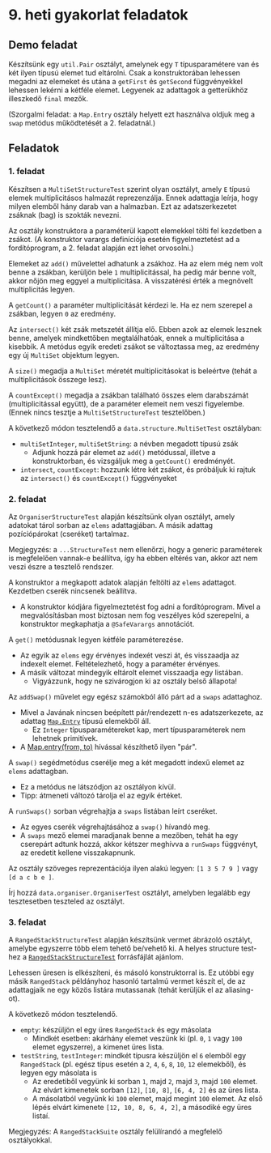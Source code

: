 # 9. heti gyakorlat feladatok

## Demo feladat

Készítsünk egy `util.Pair` osztályt, amelynek egy `T` típusparamétere van és két ilyen típusú elemet tud eltárolni.
Csak a konstruktorában lehessen megadni az elemeket és utána a `getFirst` és `getSecond` függvényekkel lehessen lekérni a kétféle elemet. Legyenek az adattagok a getterükhöz illeszkedő `final` mezők.

(Szorgalmi feladat: a `Map.Entry` osztály helyett ezt használva oldjuk meg a `swap` metódus működtetését a 2. feladatnál.)

## Feladatok

### 1. feladat

Készítsen a `MultiSetStructureTest` szerint olyan osztályt, amely `E` típusú elemek multiplicitásos halmazát reprezenzálja.
Ennek adattagja leírja, hogy milyen elemből hány darab van a halmazban.
Ezt az adatszerkezetet zsáknak (bag) is szokták nevezni.

Az osztály konstruktora a paraméterül kapott elemekkel tölti fel kezdetben a zsákot. (A konstruktor varargs definíciója esetén figyelmeztetést ad a fordítóprogram, a 2. feladat alapján ezt lehet orvosolni.)

Elemeket az `add()` művelettel adhatunk a zsákhoz.
Ha az elem még nem volt benne a zsákban, kerüljön bele `1` multiplicitással,
ha pedig már benne volt, akkor nőjön meg eggyel a multiplicitása.
A visszatérési érték a megnövelt multiplicitás legyen.

A `getCount()` a paraméter multiplicitását kérdezi le.
Ha ez nem szerepel a zsákban, legyen `0` az eredmény.

Az `intersect()` két zsák metszetét állítja elő.
Ebben azok az elemek lesznek benne, amelyek mindkettőben megtalálhatóak, ennek a multiplicitása a kisebbik.
A metódus egyik eredeti zsákot se változtassa meg, az eredmény egy új `MultiSet` objektum legyen.

A `size()` megadja a `MultiSet` méretét multiplicitásokat is beleértve (tehát a multiplicitások összege lesz).

A `countExcept()` megadja a zsákban található összes elem darabszámát (multiplicitással együtt), de a paraméter elemeit nem veszi figyelembe. (Ennek nincs tesztje a `MultiSetStructureTest` tesztelőben.)

A következő módon tesztelendő a `data.structure.MultiSetTest` osztályban:

- `multiSetInteger`, `multiSetString`: a névben megadott típusú zsák
    - Adjunk hozzá pár elemet az `add()` metódussal, illetve a konstruktorban, és vizsgáljuk meg a `getCount()` eredményét.
- `intersect`, `countExcept`: hozzunk létre két zsákot, és próbáljuk ki rajtuk az `intersect()` és `countExcept()` függvényeket


### 2. feladat

Az `OrganiserStructureTest` alapján készítsünk olyan osztályt, amely adatokat tárol sorban az `elems` adattagjában.
A másik adattag pozíciópárokat (cseréket) tartalmaz.

Megjegyzés: a `...StructureTest` nem ellenőrzi, hogy a generic paraméterek is megfelelően vannak-e beállítva, így ha ebben eltérés van, akkor azt nem veszi észre a tesztelő rendszer.

A konstruktor a megkapott adatok alapján feltölti az `elems` adattagot.
Kezdetben cserék nincsenek beállítva.

-   A konstruktor kódjára figyelmeztetést fog adni a fordítóprogram.
    Mivel a megvalósításban most biztosan nem fog veszélyes kód szerepelni, a konstruktor megkaphatja a `@SafeVarargs` annotációt.

A `get()` metódusnak legyen kétféle paraméterezése.

-   Az egyik az `elems` egy érvényes indexét veszi át, és visszaadja az indexelt elemet.
    Feltételezhető, hogy a paraméter érvényes.
-   A másik változat mindegyik eltárolt elemet visszaadja egy listában.
    - Vigyázzunk, hogy ne szivárogjon ki az osztály belső állapota!

Az `addSwap()` művelet egy egész számokból álló párt ad a `swaps` adattaghoz.

-   Mivel a Javának nincsen beépített pár/rendezett n-es adatszerkezete,
    az adattag [`Map.Entry`](https://docs.oracle.com/en/java/javase/20/docs/api/java.base/java/util/Map.Entry.html) típusú elemekből áll.
    -   Ez `Integer` típusparamétereket kap, mert típusparaméterek nem lehetnek primitívek.
-   A [Map.entry(from, to)](https://docs.oracle.com/en/java/javase/20/docs/api/java.base/java/util/Map.html#entry(K,V)) hívással készíthető ilyen "pár".

A `swap()` segédmetódus cserélje meg a két megadott indexű elemet az `elems` adattagban.

-   Ez a metódus ne látszódjon az osztályon kívül.
-   Tipp: átmeneti változó tárolja el az egyik értéket.

A `runSwaps()` sorban végrehajtja a `swaps` listában leírt cseréket.

-   Az egyes cserék végrehajtásához a `swap()` hívandó meg.
-   A `swaps` mező elemei maradjanak benne a mezőben, tehát ha egy cserepárt adtunk hozzá, akkor kétszer meghívva a `runSwaps` függvényt, az eredetit kellene visszakapnunk.

Az osztály szöveges reprezentációja ilyen alakú legyen: `[1 3 5 7 9 ]` vagy `[d a c b e ]`.

Írj hozzá `data.organiser.OrganiserTest` osztályt, amelyben legalább egy tesztesetben teszteled az osztályt.

### 3. feladat

A `RangedStackStructureTest` alapján készítsünk vermet ábrázoló osztályt, amelybe egyszerre több elem tehető be/vehető ki. A helyes structure test-hez a [`RangedStackStructureTest`](../examples/lab09/RangedStackStructureTest.java) forrásfájlát ajánlom.

Lehessen üresen is elkészíteni, és másoló konstruktorral is.
Ez utóbbi egy másik `RangedStack` példányhoz hasonló tartalmú vermet készít el, de az adattagjaik ne egy közös listára mutassanak (tehát kerüljük el az aliasing-ot).

A következő módon tesztelendő.

- `empty`: készüljön el egy üres `RangedStack` és egy másolata
    - Mindkét esetben: akárhány elemet veszünk ki (pl. `0`, `1` vagy `100` elemet egyszerre), a kimenet üres lista.
- `testString`, `testInteger`: mindkét típusra készüljön el `6` elemből egy `RangedStack` (pl. egész típus esetén a `2`, `4`, `6`, `8`, `10`, `12` elemekből), és legyen egy másolata is
    - Az eredetiből vegyünk ki sorban `1`, majd `2`, majd `3`, majd `100` elemet. Az elvárt kimenetek sorban `[12]`, `[10, 8]`, `[6, 4, 2]` és az üres lista.
    - A másolatból vegyünk ki `100` elemet, majd megint `100` elemet. Az első lépés elvárt kimenete `[12, 10, 8, 6, 4, 2]`, a másodiké egy üres listaí.
    
    
Megjegyzés: A `RangedStackSuite` osztály felülírandó a megfelelő osztályokkal.
